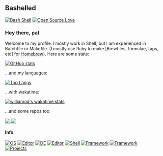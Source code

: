## Bashelled
[![Bash Shell](https://badges.frapsoft.com/bash/v1/bash.png?v=103)](https://github.com/ellerbrock/open-source-badges/)
[![Open Source Love](https://badges.frapsoft.com/os/v3/open-source.svg?v=103)](https://github.com/ellerbrock/open-source-badges/)

### Hey there, pal
Welcome to my profile. I mostly work in Shell, but I am experienced in Batchfile or Makefile. (I mostly use Ruby to make [Brewfiles, formulae, taps, etc] for [Homebrew](https://brew.sh)).
Here are some stats:

[![GitHub stats](https://github-readme-stats.vercel.app/api?username=bashelled)](https://github.com/anuraghazra/github-readme-stats)

...and my languages:

[![Top Langs](https://github-readme-stats.vercel.app/api/top-langs/?username=bashelled)](https://github.com/anuraghazra/github-readme-stats)

...with wakatime:

[![willianrod's wakatime stats](https://github-readme-stats.vercel.app/api/wakatime?username=bashelled)](https://github.com/anuraghazra/github-readme-stats)

...and some repos too:

<a href="https://github.com/bashelled/yazt">
  <img align="center" src="https://github-readme-stats.vercel.app/api/pin/?username=bashelled&repo=yazt" />
</a>
<a href="https://github.com/bashelled/shini">
  <img align="center" src="https://github-readme-stats.vercel.app/api/pin/?username=bashelled&repo=shini" />
</a>

#### Info
[![OS](https://img.shields.io/badge/OS-Arch-blue)](https://archlinux.org)
[![Editor](https://img.shields.io/badge/Editor-Atom-green)](https://atom.io)
[![DE](https://img.shields.io/badge/DE-Budgie-blue)](https://github.com/solus-project/budgie-desktop)
[![Editor](https://img.shields.io/badge/Editor-Nano-lightgreen)](https://nano-editor.org)
[![Shell](https://img.shields.io/badge/Shell-ZSH-green)](https://zsh.org)
[![Framework](https://img.shields.io/badge/Framework-Oh%20My%20Zsh-lightblue)](https://ohmyz.sh)
[![Framework](https://img.shields.io/badge/Framework-Yazt-orange)](https://github.com/bashelled/yazt)
[![Projects](https://img.shields.io/badge/Working%20on-external%20project-green)](https://github.com/ghost)
